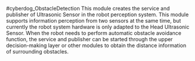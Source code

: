 #cyberdog_ObstacleDetection
This module creates the service and publisher of Ultrasonic Sensor in the robot perception system. This module supports information perception from two sensors at the same time, but currently the robot system hardware is only adapted to the Head Ultrasonic Sensor. When the robot needs to perform automatic obstacle avoidance function, the service and publisher can be started through the upper decision-making layer or other modules to obtain the distance information of surrounding obstacles.
